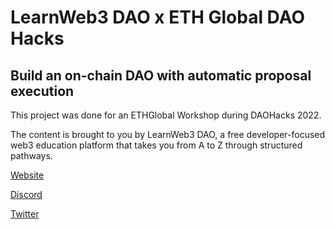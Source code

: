 # LearnWeb3 DAO x ETH Global DAO Hacks

## Build an on-chain DAO with automatic proposal execution

This project was done for an ETHGlobal Workshop during DAOHacks 2022.

The content is brought to you by LearnWeb3 DAO, a free developer-focused web3 education platform that takes you from A to Z through structured pathways.

[Website](https://learnweb3.io)

[Discord](https://discord.gg/learnweb3dao)

[Twitter](https://twitter.com/LearnWeb3DAO)
